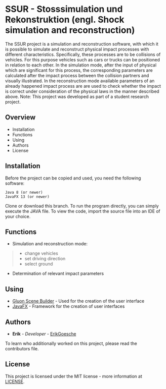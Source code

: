 <!--lint disable no-literal-urls-->
# SSUR - Stosssimulation und Rekonstruktion (engl. Shock simulation and reconstruction)
The SSUR project is a simulation and reconstruction software, with which it is possible to simulate and reconstruct physical impact processes with different characteristics. Specifically, these processes are to be collisions of vehicles. For this purpose vehicles such as cars or trucks can be positioned in relation to each other. In the simulation mode, after the input of physical which are significant for this process, the corresponding parameters are calculated after the impact process between the collision partners and visually illustrated. In the reconstruction mode available parameters of an already happened impact process are are used to check whether the impact is correct under consideration of the physical laws in the manner described above.
Note: This project was developed as part of a student research project.

Overview
---------------------
 * Installation
 * Functions
 * Using
 * Authors
 * License
 
 Installation
------------
Before the project can be copied and used, you need the following software:

```
Java 8 (or newer)
JavaFX 13 (or newer)
```
Clone or download this branch. To run the program directly, you can simply execute the JAVA file.
To view the code, import the source file into an IDE of your choice.


 Functions
------------
* Simulation and reconstruction mode:
 >* change vehicles
 >* set driving direction
 >* select ground
* Determination of relevant impact parameters

Using
------------
* [Gluon Scene Builder](https://gluonhq.com/products/scene-builder/) - Used for the creation of the user interface
* [JavaFX](https://openjfx.io/) - Framework for the creation of user interfaces

 Authors
------------
* **Erik** - *Developer* - [ErikGoesche](https://github.com/erikgoesche)

To learn who additionally worked on this project, please read the contributors file.

License
------------
This project is licensed under the MIT license - more information at [LICENSE](LICENSE).
